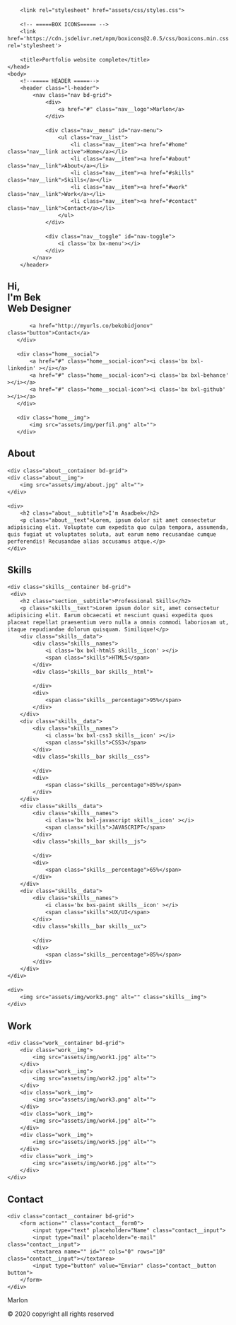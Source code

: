 
<!DOCTYPE html>
<html lang="en">
    <head>
        <meta charset="UTF-8">
        <meta name="viewport" content="width=device-width, initial-scale=1.0">

        <link rel="stylesheet" href="assets/css/styles.css">

        <!-- =====BOX ICONS===== -->
        <link href='https://cdn.jsdelivr.net/npm/boxicons@2.0.5/css/boxicons.min.css' rel='stylesheet'>

        <title>Portfolio website complete</title>
    </head>
    <body>
        <!--===== HEADER =====-->
        <header class="l-header">
            <nav class="nav bd-grid">
                <div>
                    <a href="#" class="nav__logo">Marlon</a>
                </div>

                <div class="nav__menu" id="nav-menu">
                    <ul class="nav__list">
                        <li class="nav__item"><a href="#home" class="nav__link active">Home</a></li>
                        <li class="nav__item"><a href="#about" class="nav__link">About</a></li>
                        <li class="nav__item"><a href="#skills" class="nav__link">Skills</a></li>
                        <li class="nav__item"><a href="#work" class="nav__link">Work</a></li>
                        <li class="nav__item"><a href="#contact" class="nav__link">Contact</a></li>
                    </ul>
                </div>

                <div class="nav__toggle" id="nav-toggle">
                    <i class='bx bx-menu'></i>
                </div>
            </nav>
        </header>

   <main class="l-main">
   <!-- Home -->
   <section class="home bd-grid" id="home">
       <div class="home__data">
           <h1 class="home__title">Hi, <br>I'm <span class="home__title-color">Bek</span><br> Web Designer</h1>
           
           <a href="http://myurls.co/bekobidjonov" class="button">Contact</a>
       </div>

       <div class="home__social">
           <a href="#" class="home__social-icon"><i class='bx bxl-linkedin' ></i></a>
           <a href="#" class="home__social-icon"><i class='bx bxl-behance' ></i></a>
           <a href="#" class="home__social-icon"><i class='bx bxl-github' ></i></a>
       </div>

       <div class="home__img">
           <img src="assets/img/perfil.png" alt="">
       </div>
   </section>

<!-- ABOUT -->
<section class="about sectioin" id="about">
    <h2 class="section-title">About</h2>

    <div class="about__container bd-grid">
    <div class="about__img">
        <img src="assets/img/about.jpg" alt="">
    </div>

    <div>
        <h2 class="about__subtitle">I'm Asadbek</h2>
        <p class="about__text">Lorem, ipsum dolor sit amet consectetur adipisicing elit. Voluptate cum expedita quo culpa tempora, assumenda, quis fugiat ut voluptates soluta, aut earum nemo recusandae cumque perferendis! Recusandae alias accusamus atque.</p>
    </div>
</div>
</section>

<!-- SKILLS -->
<section class="skills section" id="skills">
    <h2 class="section-title">Skills</h2>

    <div class="skills__container bd-grid">
     <div>
        <h2 class="section__subtitle">Professional Skills</h2>
        <p class="skills__text">Lorem ipsum dolor sit, amet consectetur adipisicing elit. Earum obcaecati et nesciunt quasi expedita quos placeat repellat praesentium vero nulla a omnis commodi laboriosam ut, itaque repudiandae dolorum quisquam. Similique!</p>
        <div class="skills__data">
            <div class="skills__names">
                <i class='bx bxl-html5 skills__icon' ></i>
                <span class="skills">HTML5</span>
            </div>
            <div class="skills__bar skills__html">

            </div>
            <div>
                <span class="skills__percentage">95%</span>
            </div>
        </div>
        <div class="skills__data">
            <div class="skills__names">
                <i class='bx bxl-css3 skills__icon' ></i>
                <span class="skills">CSS3</span>
            </div>
            <div class="skills__bar skills__css">

            </div>
            <div>
                <span class="skills__percentage">85%</span>
            </div>
        </div>        
        <div class="skills__data">
            <div class="skills__names">
                <i class='bx bxl-javascript skills__icon' ></i>
                <span class="skills">JAVASCRIPT</span>
            </div>
            <div class="skills__bar skills__js">

            </div>
            <div>
                <span class="skills__percentage">65%</span>
            </div>
        </div>       
        <div class="skills__data">
            <div class="skills__names">
                <i class='bx bxs-paint skills__icon' ></i>
                <span class="skills">UX/UI</span>
            </div>
            <div class="skills__bar skills__ux">

            </div>
            <div>
                <span class="skills__percentage">85%</span>
            </div>
        </div>
    </div>

    <div>
        <img src="assets/img/work3.png" alt="" class="skills__img">
    </div>
</div>
</section>

<!-- WORK -->
<section class="work section" id="work">
    <h2 class="section-title">Work</h2>

    <div class="work__container bd-grid">
        <div class="work__img">
            <img src="assets/img/work1.jpg" alt="">
        </div>
        <div class="work__img">
            <img src="assets/img/work2.jpg" alt="">
        </div>
        <div class="work__img">
            <img src="assets/img/work3.png" alt="">
        </div>
        <div class="work__img">
            <img src="assets/img/work4.jpg" alt="">
        </div>
        <div class="work__img">
            <img src="assets/img/work5.jpg" alt="">
        </div>
        <div class="work__img">
            <img src="assets/img/work6.jpg" alt="">
        </div>
    </div>
</section>

<!-- CONTACT -->
<section class="contact section" id="contact">
    <h2 class="section-title">Contact</h2>

    <div class="contact__container bd-grid">
        <form action="" class="contact__form0">
            <input type="text" placeholder="Name" class="contact__input">
            <input type="mail" placeholder="e-mail" class="contact__input">
            <textarea name="" id="" cols="0" rows="10" class="contact__input"></textarea>
            <input type="button" value="Enviar" class="contact__button button">
        </form>
    </div>
</section>
</main>

<!-- FOOTER -->
<footer class="footer">
    <p class="footer-title">Marlon</p>
    <div class="footer__social">
        <a href="#" class="footer__icon"><i class='bx bxl-facebook' ></i></a>
        <a href="#" class="footer__icon"><i class='bx bxl-instagram' ></i></a>
        <a href="#" class="footer__icon"><i class='bx bxl-twitter' ></i></a>
    </div>
    <p>&#169; 2020 copyright all rights reserved</p>
</footer>


   <!--===== SCROLL REVEAL =====-->
   <script src="https://unpkg.com/scrollreveal"></script>

   <!--===== MAIN JS =====-->
   <script src="assets/js/main.js"></script>
</body>
</html>
